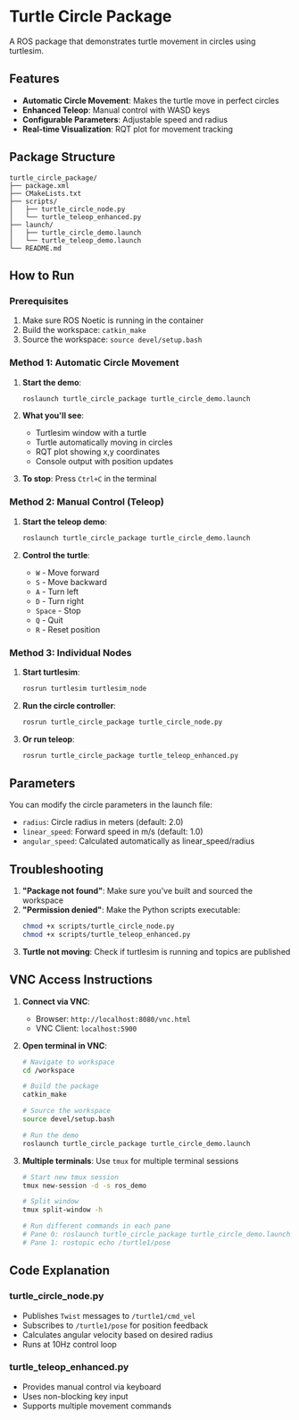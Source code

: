 # Turtle Circle Package

A ROS package that demonstrates turtle movement in circles using turtlesim.

## Features

- **Automatic Circle Movement**: Makes the turtle move in perfect circles
- **Enhanced Teleop**: Manual control with WASD keys
- **Configurable Parameters**: Adjustable speed and radius
- **Real-time Visualization**: RQT plot for movement tracking

## Package Structure

```
turtle_circle_package/
├── package.xml
├── CMakeLists.txt
├── scripts/
│   ├── turtle_circle_node.py
│   └── turtle_teleop_enhanced.py
├── launch/
│   ├── turtle_circle_demo.launch
│   └── turtle_teleop_demo.launch
└── README.md
```

## How to Run

### Prerequisites

1. Make sure ROS Noetic is running in the container
2. Build the workspace: `catkin_make`
3. Source the workspace: `source devel/setup.bash`

### Method 1: Automatic Circle Movement

1. **Start the demo**:
   ```bash
   roslaunch turtle_circle_package turtle_circle_demo.launch
   ```

2. **What you'll see**:
   - Turtlesim window with a turtle
   - Turtle automatically moving in circles
   - RQT plot showing x,y coordinates
   - Console output with position updates

3. **To stop**: Press `Ctrl+C` in the terminal

### Method 2: Manual Control (Teleop)

1. **Start the teleop demo**:
   ```bash
   roslaunch turtle_circle_package turtle_circle_demo.launch
   ```

2. **Control the turtle**:
   - `W` - Move forward
   - `S` - Move backward
   - `A` - Turn left
   - `D` - Turn right
   - `Space` - Stop
   - `Q` - Quit
   - `R` - Reset position

### Method 3: Individual Nodes

1. **Start turtlesim**:
   ```bash
   rosrun turtlesim turtlesim_node
   ```

2. **Run the circle controller**:
   ```bash
   rosrun turtle_circle_package turtle_circle_node.py
   ```

3. **Or run teleop**:
   ```bash
   rosrun turtle_circle_package turtle_teleop_enhanced.py
   ```

## Parameters

You can modify the circle parameters in the launch file:

- `radius`: Circle radius in meters (default: 2.0)
- `linear_speed`: Forward speed in m/s (default: 1.0)
- `angular_speed`: Calculated automatically as linear_speed/radius

## Troubleshooting

1. **"Package not found"**: Make sure you've built and sourced the workspace
2. **"Permission denied"**: Make the Python scripts executable:
   ```bash
   chmod +x scripts/turtle_circle_node.py
   chmod +x scripts/turtle_teleop_enhanced.py
   ```
3. **Turtle not moving**: Check if turtlesim is running and topics are published

## VNC Access Instructions

1. **Connect via VNC**:
   - Browser: `http://localhost:8080/vnc.html`
   - VNC Client: `localhost:5900`

2. **Open terminal in VNC**:
   ```bash
   # Navigate to workspace
   cd /workspace
   
   # Build the package
   catkin_make
   
   # Source the workspace
   source devel/setup.bash
   
   # Run the demo
   roslaunch turtle_circle_package turtle_circle_demo.launch
   ```

3. **Multiple terminals**: Use `tmux` for multiple terminal sessions
   ```bash
   # Start new tmux session
   tmux new-session -d -s ros_demo
   
   # Split window
   tmux split-window -h
   
   # Run different commands in each pane
   # Pane 0: roslaunch turtle_circle_package turtle_circle_demo.launch
   # Pane 1: rostopic echo /turtle1/pose
   ```

## Code Explanation

### turtle_circle_node.py
- Publishes `Twist` messages to `/turtle1/cmd_vel`
- Subscribes to `/turtle1/pose` for position feedback
- Calculates angular velocity based on desired radius
- Runs at 10Hz control loop

### turtle_teleop_enhanced.py
- Provides manual control via keyboard
- Uses non-blocking key input
- Supports multiple movement commands

